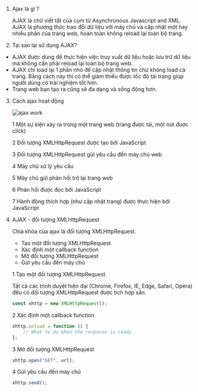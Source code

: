 1. Ajax là gì ?

    AJAX là chữ viết tắt của cụm từ Asynchronous Javascript and XML. AJAX là phương thức trao đổi dữ liệu với máy chủ và cập nhật một hay nhiều phần của trang web, hoàn toàn không reload lại toàn bộ trang.

2. Tại sao lại sử dụng AJAX?

-   AJAX được dùng để thực hiện việc truy xuất dữ liệu hoặc lưu trữ dữ liệu mà không cần phải reload lại toàn bộ trang web.
-   AJAX chỉ load lại 1 phần nhỏ để cập nhật thông tin chứ không load cả trang. Bằng cách này thì có thể giảm thiểu được tốc độ tải trang giúp người dùng có trải nghiệm tốt hơn.
-   Trang web bạn tạo ra cũng sẽ đa dạng và sống động hơn.

3.  Cách ajax hoạt động

    ![](https://www.w3schools.com/js/pic_ajax.gif "ajax work")

    1 Một sự kiện xảy ra trong một trang web (trang được tải, một nút được click)

    2 Đối tượng XMLHttpRequest được tạo bởi JavaScript

    3 Đối tượng XMLHttpRequest gửi yêu cầu đến máy chủ web

    4 Máy chủ xử lý yêu cầu

    5 Máy chủ gửi phản hồi trở lại trang web

    6 Phản hồi được đọc bởi JavaScript

    7 Hành động thích hợp (như cập nhật trang) được thực hiện bởi JavaScript

4.  AJAX - đối tượng XMLHttpRequest

    Chìa khóa của ajax là đối tượng XMLHttpRequest.

    -   Tạo một đối tượng XMLHttpRequest
    -   Xác định một callback function
    -   Mở đối tượng XMLHttpRequest
    -   Gửi yêu cầu đến máy chủ

    1 Tạo một đối tượng XMLHttpRequest

    Tất cả các trình duyệt hiện đại (Chrome, Firefox, IE, Edge, Safari, Opera) đều có đối tượng XMLHttpRequest được tích hợp sẵn.

    ```javascript
    const xhttp = new XMLHttpRequest();
    ```

    2 Xác định một callback function

    ```javascript
    xhttp.onload = function () {
        // What to do when the response is ready
    };
    ```

    3 Mở đối tượng XMLHttpRequest

    ```javascript
    xhttp.open("GET", url);
    ```

    4 Gửi yêu cầu đến máy chủ

    ```javascript
    xhttp.send();
    ```
